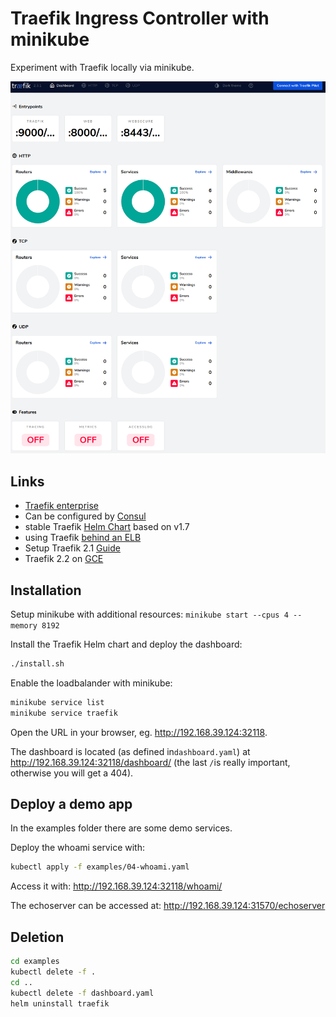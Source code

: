 # Traefik Ingress Controller with minikube

Experiment with Traefik locally via minikube.

![dashboard.png](dashboard.png)

## Links

* [Traefik enterprise](https://doc.traefik.io/traefik-enterprise/)
* Can be configured by [Consul](https://www.consul.io/)
* stable Traefik [Helm Chart](https://github.com/helm/charts/tree/master/stable/traefik) based on v1.7
* using Traefik [behind an ELB](https://guv.cloud/post/traefik-aws-nlb/)
* Setup Traefik 2.1 [Guide](https://ralph.blog.imixs.com/2020/02/01/kubernetes-setup-traefik-2-1/)
* Traefik 2.2 on [GCE](https://github.com/codeaprendiz/kubernetes-kitchen/tree/master/gcp/task-005-traefik-whoami)

## Installation

Setup minikube with additional resources: `minikube start --cpus 4 --memory 8192`

Install the Traefik Helm chart and deploy the dashboard:

```bash
./install.sh
```

Enable the loadbalander with minikube:

```bash
minikube service list
minikube service traefik
```

Open the URL in your browser, eg. <http://192.168.39.124:32118>.

The dashboard is located (as defined in`dashboard.yaml`) at <http://192.168.39.124:32118/dashboard/> (the last `/`is really important, otherwise you will get a 404).

## Deploy a demo app

In the examples folder there are some demo services.

Deploy the whoami service with:

```bash
kubectl apply -f examples/04-whoami.yaml
```

Access it with: <http://192.168.39.124:32118/whoami/>

The echoserver can be accessed at: <http://192.168.39.124:31570/echoserver>

## Deletion

```bash
cd examples
kubectl delete -f .
cd ..
kubectl delete -f dashboard.yaml
helm uninstall traefik
```
